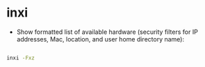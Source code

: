 # inxi

- Show formatted list of available hardware (security filters for IP addresses, Mac, location, and user home directory name):

```bash

inxi -Fxz

```
